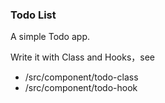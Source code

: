### Todo List 

A simple Todo app.

Write it with Class and Hooks，see

- /src/component/todo-class
- /src/component/todo-hook



